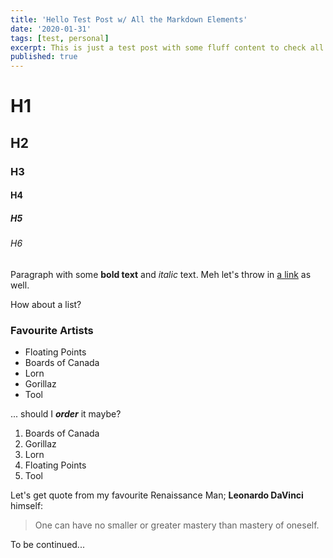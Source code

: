 ```yaml
---
title: 'Hello Test Post w/ All the Markdown Elements'
date: '2020-01-31'
tags: [test, personal]
excerpt: This is just a test post with some fluff content to check all the styling etc
published: true
---
```


# H1

## H2

### H3

#### H4

##### H5

###### H6

Paragraph with some **bold text** and _italic_ text. Meh let's throw in [a link](https://nightizm.com) as well.

How about a list?

### Favourite Artists

- Floating Points
- Boards of Canada
- Lorn
- Gorillaz
- Tool

... should I **_order_** it maybe?

1. Boards of Canada
2. Gorillaz
3. Lorn
4. Floating Points
5. Tool

Let's get quote from my favourite Renaissance Man; **Leonardo DaVinci** himself:

> One can have no smaller or greater mastery than mastery of oneself.

To be continued...
